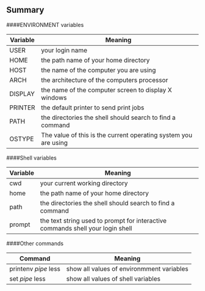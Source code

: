 ## Summary


####ENVIRONMENT variables

| **Variable** | **Meaning** |
|---------------|---------------|
|USER |your login name|
|HOME |the path name of your home directory|
|HOST| the name of the computer you are using|
|ARCH |the architecture of the computers processor|
|DISPLAY |the name of the computer screen to display X windows|
|PRINTER |the default printer to send print jobs|
|PATH |the directories the shell should search to find a command|
|OSTYPE|The value of this is the current operating system you are using|

####Shell variables

| **Variable** | **Meaning** |
|---------------|---------------|
|cwd |your current working directory|
|home |the path name of your home directory|
|path |the directories the shell should search to find a command|
|prompt| the text string used to prompt for interactive commands shell your login shell|

####Other commands


|**Command**|	**Meaning**|
|-----------|--------------|
|printenv *pipe* less|show all values of environmment variables|
|set *pipe* less|show all values of shell variables|



